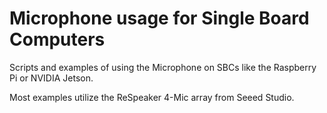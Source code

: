 # Microphone usage for Single Board Computers

Scripts and examples of using the Microphone on SBCs like the Raspberry Pi or
NVIDIA Jetson.

Most examples utilize the ReSpeaker 4-Mic array from Seeed Studio.

